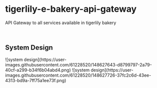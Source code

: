 # tigerlily-e-bakery-api-gateway

<p>API Gateway to all services available in tigerlily bakery</p>
<br>
<h2>System Design</h2>
![system design](https://user-images.githubusercontent.com/61228520/148627643-d8799797-2a79-40cf-a299-b34f6b04abd4.png)
![system design](https://user-images.githubusercontent.com/61228520/148627726-37fc2c6d-43ee-4313-bd9a-7ff75a1ee73f.png)
